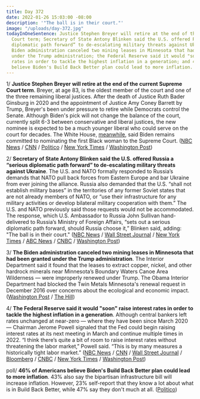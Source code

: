```yaml
---
title: Day 372
date: 2022-01-26 15:03:00 -08:00
description: '"The ball is in their court."'
image: "/uploads/day-372.jpg"
todayInOneSentence: Justice Stephen Breyer will retire at the end of the current Supreme
  Court term; Secretary of State Antony Blinken said the U.S. offered Russia a “serious
  diplomatic path forward” to de-escalating military threats against Ukraine; the
  Biden administration canceled two mining leases in Minnesota that had been granted
  under the Trump administration; the Federal Reserve said it would "soon" raise interest
  rates in order to tackle the highest inflation in a generation; and 46% of Americans
  believe Biden's Build Back Better plan could lead to more inflation.
---
```


1/ **Justice Stephen Breyer will retire at the end of the current Supreme Court term**. Breyer, at age 83, is the oldest member of the court and one of the three remaining liberal justices. After the death of Justice Ruth Bader Ginsburg in 2020 and the appointment of Justice Amy Coney Barrett by Trump, Breyer's been under pressure to retire while Democrats control the Senate. Although Biden's pick will not change the balance of the court, currently split 6-3 between conservative and liberal justices, the new nominee is expected to be a much younger liberal who could serve on the court for decades. The White House, [meanwhile](https://www.cnn.com/2022/01/26/politics/white-house-reaction-breyer-retirement/index.html), said Biden remains committed to nominating the first Black woman to the Supreme Court. ([NBC News](https://www.nbcnews.com/politics/supreme-court/justice-stephen-breyer-retire-supreme-court-paving-way-biden-appointment-n1288042) / [CNN](https://www.cnn.com/2022/01/26/politics/stephen-breyer/index.html) / [Politico](https://www.politico.com/news/2022/01/26/stephen-breyer-retirement-00002393) / [New York Times](https://www.nytimes.com/live/2022/01/26/us/stephen-breyer-retirement/stephen-breyer-retire-supreme-court) / [Washington Post](https://www.washingtonpost.com/politics/courts_law/stephen-breyer-supreme-court-retire/2022/01/26/02a47db0-ace1-11eb-b476-c3b287e52a01_story.html))

2/ **Secretary of State Antony Blinken said the U.S. offered Russia a “serious diplomatic path forward” to de-escalating military threats against Ukraine**. The U.S. and NATO formally responded to Russia’s demands that NATO pull back forces from Eastern Europe and bar Ukraine from ever joining the alliance. Russia also demanded that the U.S. “shall not establish military bases” in the territories of any former Soviet states that are not already members of NATO, or “use their infrastructure for any military activities or develop bilateral military cooperation with them.” The U.S. and NATO previously said those requests would not be accommodated. The response, which U.S. Ambassador to Russia John Sullivan hand-delivered to Russia’s Ministry of Foreign Affairs, “sets out a serious diplomatic path forward, should Russia choose it,” Blinken said, adding: "The ball is in their court." ([NBC News](https://www.nbcnews.com/news/world/biden-russia-ukraine-threat-putin-sanctions-invasion-nato-rcna13577) / [Wall Street Journal](https://www.wsj.com/articles/u-s-delivers-response-to-russian-demands-amid-ukraine-crisis-11643220014) / [New York Times](https://www.nytimes.com/live/2022/01/26/world/ukraine-russia-us) / [ABC News](https://abcnews.go.com/Politics/russia-diplomacy-ukraine-ball-court-blinken/story?id=82485448) / [CNBC](https://www.cnbc.com/2022/01/26/russia-ukraine-us-calls-for-diplomacy-as-putin-adds-troops-to-border.html) / [Washington Post](https://www.washingtonpost.com/world/2022/01/26/ukraine-russia-sanctions-biden-putin/))

3/ **The Biden administration canceled two mining leases in Minnesota that had been granted under the Trump administration**. The Interior Department said it found that the leases to extract copper, nickel, and other hardrock minerals near Minnesota’s Boundary Waters Canoe Area Wilderness — were improperly renewed under Trump. The Obama Interior Department had blocked the Twin Metals Minnesota's renewal request in December 2016 over concerns about the ecological and economic impact. ([Washington Post](https://www.washingtonpost.com/climate-environment/2022/01/26/biden-boundary-waters-canoe-mine/) / [The Hill](https://thehill.com/policy/energy-environment/591476-biden-administration-cancels-two-minnesota-mining-leases))

4/ **The Federal Reserve said it would "soon" raise interest rates in order to tackle the highest inflation in a generation**. Although central bankers left rates unchanged at near-zero — where they have been since March 2020 — Chairman Jerome Powell signaled that the Fed could begin raising interest rates at its next meeting in March and continue multiple times in 2022. “I think there’s quite a bit of room to raise interest rates without threatening the labor market,” Powell said. “This is by many measures a historically tight labor market.” ([NBC News](https://www.nbcnews.com/business/economy/federal-reserve-expected-signal-march-interest-rate-hike-come-rcna13342) / [CNN](https://www.cnn.com/2022/01/26/economy/federal-reserve-powell-policy-update/index.html) / [Wall Street Journal](https://www.wsj.com/articles/fed-tees-up-march-interest-rate-increase-11643223603?mod=djemalertNEWS) / [Bloomberg](https://www.bloomberg.com/news/articles/2022-01-26/fed-signals-liftoff-soon-sees-asset-reduction-start-afterward?sref=MIBMEEoj) / [CNBC](https://www.cnbc.com/2022/01/25/stock-market-futures-open-to-close-news.html) / [New York Times](https://www.nytimes.com/live/2022/01/26/business/fed-rate-decision-stocks-inflation) / [Washington Post](https://www.washingtonpost.com/us-policy/2022/01/26/fed-powell-interest-rate/))

poll/ **46% of Americans believe Biden's Build Back Better plan could lead to more inflation**. 43% also say the bipartisan infrastructure bill will increase inflation. However, 23% self-report that they know a lot about what is in Build Back Better, while 47% say they don't much at all. ([Politico](https://www.politico.com/news/2022/01/26/biden-poll-social-spending-inflation-00001785))